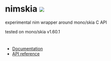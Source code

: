 # nimskia ![](https://img.shields.io/static/v1?label=version&message=2020.02.04_1-alpha&color=blue)
experimental nim wrapper around mono/skia C API

tested on mono/skia v1.60.1

#
- [Documentation](https://mvenditto.github.io/nimskia-docsite)
- [API reference](https://mvenditto.github.io/nimskia/index.html)

